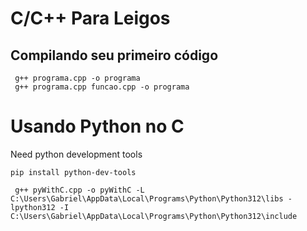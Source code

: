 # C/C++ Para Leigos

## Compilando seu primeiro código

```shell
 g++ programa.cpp -o programa
 g++ programa.cpp funcao.cpp -o programa
```

# Usando Python no C

Need python development tools

```shell
pip install python-dev-tools
```

```shell
 g++ pyWithC.cpp -o pyWithC -L C:\Users\Gabriel\AppData\Local\Programs\Python\Python312\libs -lpython312 -I C:\Users\Gabriel\AppData\Local\Programs\Python\Python312\include
```
